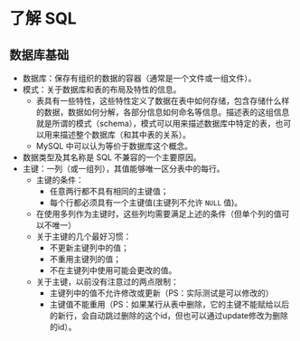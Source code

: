 # 了解 SQL

## 数据库基础

* 数据库：保存有组织的数据的容器（通常是一个文件或一组文件）。
* 模式：关于数据库和表的布局及特性的信息。
  * 表具有一些特性，这些特性定义了数据在表中如何存储，包含存储什么样的数据，数据如何分解，各部分信息如何命名等信息。描述表的这组信息就是所谓的模式（schema），模式可以用来描述数据库中特定的表，也可以用来描述整个数据库（和其中表的关系）。
  * MySQL 中可以认为等价于数据库这个概念。
* 数据类型及其名称是 SQL 不兼容的一个主要原因。
* 主键：一列（或一组列），其值能够唯一区分表中的每行。
  * 主键的条件：
    * 任意两行都不具有相同的主键值；
    * 每个行都必须具有一个主键值(主键列不允许 `NULL` 值)。
  * 在使用多列作为主键时，这些列均需要满足上述的条件（但单个列的值可以不唯一）
  * 关于主键的几个最好习惯：
    * 不更新主键列中的值；
    * 不重用主键列的值；
    * 不在主键列中使用可能会更改的值。
  * 关于主键，以前没有注意过的两点限制：
    * 主键列中的值不允许修改或更新（PS：实际测试是可以修改的）
    * 主键值不能重用（PS：如果某行从表中删除，它的主键不能赋给以后的新行，会自动跳过删除的这个id，但也可以通过update修改为删除的id）。
